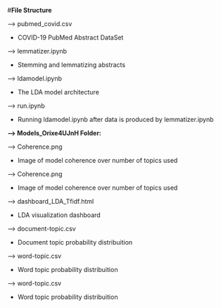 #**File Structure**

--> pubmed_covid.csv
* COVID-19 PubMed Abstract DataSet

--> lemmatizer.ipynb
* Stemming and lemmatizing abstracts 

--> ldamodel.ipynb
* The LDA model architecture

--> run.ipynb
* Running ldamodel.ipynb after data is produced by lemmatizer.ipynb

**--> Models_Orixe4UJnH Folder:**

--> Coherence.png
* Image of model coherence over number of topics used

--> Coherence.png
* Image of model coherence over number of topics used

--> dashboard_LDA_Tfidf.html
* LDA visualization dashboard

--> document-topic.csv
* Document topic probability distribuition

--> word-topic.csv
* Word topic probability distribuition

--> word-topic.csv
* Word topic probability distribuition



  


  
